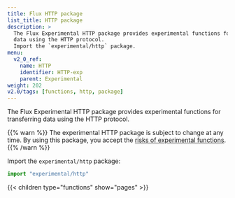 ```yaml
---
title: Flux HTTP package
list_title: HTTP package
description: >
  The Flux Experimental HTTP package provides experimental functions for transferring
  data using the HTTP protocol.
  Import the `experimental/http` package.
menu:
  v2_0_ref:
    name: HTTP
    identifier: HTTP-exp
    parent: Experimental
weight: 202
v2.0/tags: [functions, http, package]
---
```


The Flux Experimental HTTP package provides experimental functions for transferring
data using the HTTP protocol.

{{% warn %}}
The experimental HTTP package is subject to change at any time.
By using this package, you accept the [risks of experimental functions](/v2.0/reference/flux/stdlib/experimental/#use-experimental-functions-at-your-own-risk).
{{% /warn %}}

Import the `experimental/http` package:

```js
import "experimental/http"
```

{{< children type="functions" show="pages" >}}
